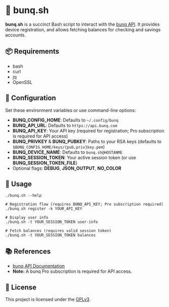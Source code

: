 # 🤑 bunq.sh

**bunq.sh** is a succinct Bash script to interact with the [bunq API](https://doc.bunq.com/).
It provides device registration, and allows fetching balances for checking
and savings accounts.

## 📦 Requirements

- bash
- curl
- jq
- OpenSSL

## 🔧 Configuration

Set these environment variables or use command-line options:
- **BUNQ_CONFIG_HOME**: Defaults to `~/.config/bunq`
- **BUNQ_API_URL**: Defaults to `https://api.bunq.com`
- **BUNQ_API_KEY**: Your API key (required for registration; Pro subscription is required for API access)
- **BUNQ_PRIVKEY** & **BUNQ_PUBKEY**: Paths to your RSA keys (defaults to `$BUNQ_CONFIG_HOME/keys/{pub,priv}key.pem`)
- **BUNQ_DEVICE_NAME**: Defaults to `bunq.sh@HOSTANME`
- **BUNQ_SESSION_TOKEN**: Your active session token (or use **BUNQ_SESSION_TOKEN_FILE**)
- Optional flags: **DEBUG**, **JSON_OUTPUT**, **NO_COLOR**

## 🚀 Usage

```shell
./bunq.sh --help

# Registration flow (requires BUNQ_API_KEY; Pro subscription required)
./bunq.sh register -k YOUR_API_KEY

# Display user info
./bunq.sh -t YOUR_SESSION_TOKEN user-info

# Fetch balances (requires valid session token)
./bunq.sh -t YOUR_SESSION_TOKEN balances
```

## 📚 References

- [bunq API Documentation](https://docs.bunq.com)
- **Note:** A bunq Pro subscription is required for API access.

## 📄 License

This project is licensed under the [GPLv3](https://www.gnu.org/licenses/gpl-3.0.html).
